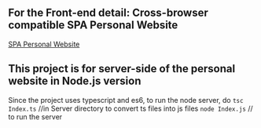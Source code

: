 ## For the Front-end detail: Cross-browser compatible SPA Personal Website
[SPA Personal Website](https://github.com/EunPyoLee/spa_website)
<br/>

## This project is for server-side of the personal website in Node.js version
Since the project uses typescript and es6, to run the node server, do
`tsc Index.ts` //in Server directory to convert ts files into js files
`node Index.js` // to run the server
